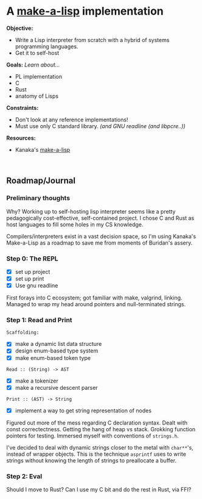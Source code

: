 # A [make-a-lisp](https://github.com/kanaka/mal) implementation

**Objective:**
- Write a Lisp interpreter from scratch with a hybrid of systems programming languages.
- Get it to self-host

**Goals:**
*Learn about...*
- PL implementation
- C
- Rust
- anatomy of Lisps

**Constraints:**
- Don't look at any reference implementations!
- Must use only C standard library. *(and GNU readline (and libpcre..))*

**Resources:**
- Kanaka's [make-a-lisp](https://github.com/sleep/mal/blob/master/process/guide.md)
<br/>


## Roadmap/Journal

### Preliminary thoughts

Why? Working up to self-hosting lisp interpreter seems like a pretty pedagogically cost-effective, self-contained project. I chose C and Rust as host languages to fill some holes in my CS knowledge.

Compilers/interpreters exist in a vast decision space, so I'm using Kanaka's Make-a-Lisp as a roadmap to save me from moments of Buridan's assery.
<br/>

### Step 0: The REPL
- [x] set up project
- [x] set up print
- [x] Use gnu readline

First forays into C ecosystem; got familiar with make, valgrind, linking. Managed to wrap my head around pointers and null-terminated strings.

### Step 1: Read and Print

`Scaffolding:`
- [x] make a dynamic list data structure
- [x] design enum-based type system
- [x] make enum-based token type

`Read :: (String) -> AST`
- [x] make a tokenizer
- [x] make a recursive descent parser

`Print :: (AST) -> String`
- [x] implement a way to get string representation of nodes

Figured out more of the mess regarding C declaration syntax. Dealt with const correctectness. Getting the hang of heap vs stack. Grokking function pointers for testing. Immersed myself with conventions of `strings.h`.

I've decided to deal with dynamic strings closer to the metal with `char**`'s, instead of wrapper objects. This is the technique `asprintf` uses to write strings without knowing the length of strings to preallocate a buffer.

### Step 2: Eval

Should I move to Rust? Can I use my C bit and do the rest in Rust, via FFI?
